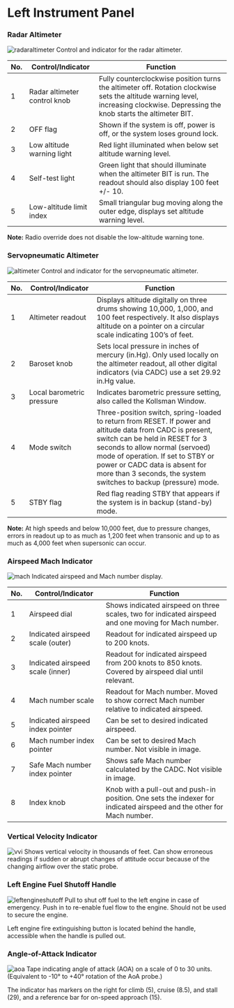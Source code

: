 # Left Instrument Panel

### Radar Altimeter

![radaraltimeter](../../img/radaraltimeter.png)
Control and indicator for the radar altimeter.

| No. | Control/Indicator          | Function                                                                                       |
|-----|----------------------------|------------------------------------------------------------------------------------------------|
| 1   | Radar altimeter control knob | Fully counterclockwise position turns the altimeter off. Rotation clockwise sets the altitude warning level, increasing clockwise. Depressing the knob starts the altimeter BIT. |
| 2   | OFF flag                   | Shown if the system is off, power is off, or the system loses ground lock.                     |
| 3   | Low altitude warning light | Red light illuminated when below set altitude warning level.                                   |
| 4   | Self-test light            | Green light that should illuminate when the altimeter BIT is run. The readout should also display 100 feet +/- 10. |
| 5   | Low-altitude limit index   | Small triangular bug moving along the outer edge, displays set altitude warning level.         |

**Note:** Radio override does not disable the low-altitude warning tone.

### Servopneumatic Altimeter

![altimeter](../../img/altimeter.png)
Control and indicator for the servopneumatic altimeter.

| No. | Control/Indicator        | Function                                                                                      |
|-----|--------------------------|-----------------------------------------------------------------------------------------------|
| 1   | Altimeter readout        | Displays altitude digitally on three drums showing 10,000, 1,000, and 100 feet respectively. It also displays altitude on a pointer on a circular scale indicating 100’s of feet. |
| 2   | Baroset knob             | Sets local pressure in inches of mercury (in.Hg). Only used locally on the altimeter readout, all other digital indicators (via CADC) use a set 29.92 in.Hg value. |
| 3   | Local barometric pressure| Indicates barometric pressure setting, also called the Kollsman Window.                      |
| 4   | Mode switch              | Three-position switch, spring-loaded to return from RESET. If power and altitude data from CADC is present, switch can be held in RESET for 3 seconds to allow normal (servoed) mode of operation. If set to STBY or power or CADC data is absent for more than 3 seconds, the system switches to backup (pressure) mode. |
| 5   | STBY flag                | Red flag reading STBY that appears if the system is in backup (stand-by) mode.               |

**Note:** At high speeds and below 10,000 feet, due to pressure changes, errors in readout up to as much as 1,200 feet when transonic and up to as much as 4,000 feet when supersonic can occur.

### Airspeed Mach Indicator

![mach](../../img/mach.png)
Indicated airspeed and Mach number display.

| No. | Control/Indicator               | Function                                                                                     |
|-----|---------------------------------|----------------------------------------------------------------------------------------------|
| 1   | Airspeed dial                   | Shows indicated airspeed on three scales, two for indicated airspeed and one moving for Mach number. |
| 2   | Indicated airspeed scale (outer)| Readout for indicated airspeed up to 200 knots.                                              |
| 3   | Indicated airspeed scale (inner)| Readout for indicated airspeed from 200 knots to 850 knots. Covered by airspeed dial until relevant. |
| 4   | Mach number scale               | Readout for Mach number. Moved to show correct Mach number relative to indicated airspeed.   |
| 5   | Indicated airspeed index pointer| Can be set to desired indicated airspeed.                                                    |
| 6   | Mach number index pointer       | Can be set to desired Mach number. Not visible in image.                                     |
| 7   | Safe Mach number index pointer  | Shows safe Mach number calculated by the CADC. Not visible in image.                         |
| 8   | Index knob                      | Knob with a pull-out and push-in position. One sets the indexer for indicated airspeed and the other for Mach number. |

### Vertical Velocity Indicator

![vvi](../../img/vvi.png)
Shows vertical velocity in thousands of feet. Can show erroneous readings if sudden or abrupt changes of attitude occur because of the changing airflow over the static probe.

### Left Engine Fuel Shutoff Handle

![leftengineshutoff](../../img/leftengineshutoff.png)
Pull to shut off fuel to the left engine in case of emergency. Push in to re-enable fuel flow to the engine. Should not be used to secure the engine.

Left engine fire extinguishing button is located behind the handle, accessible when the handle is pulled out.

### Angle-of-Attack Indicator

![aoa](../../img/aoa.png)
Tape indicating angle of attack (AOA) on a scale of 0 to 30 units. (Equivalent to -10° to +40° rotation of the AoA probe.)

The indicator has markers on the right for climb (5), cruise (8.5), and stall (29), and a reference bar for on-speed approach (15).

